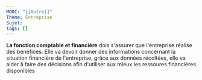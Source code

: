 ```yaml
---
MOOC: "[[Autre]]"
Thème: Entreprise
Sujet:
tags: []
---
```


**La fonction comptable et financière** dois s'assurer que l'entreprise réalise des bénéfices. Elle va devoir donner des informations concernant la situation financière de l'entreprise, grâce aux données récoltées, elle va aider à faire des décisions afin d'utiliser aux mieux les ressoures financières disponibles

